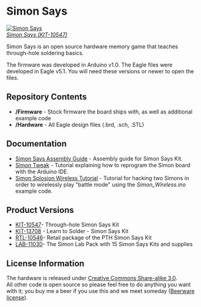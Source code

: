 Simon Says
==========

[![Simon Says](https://cdn.sparkfun.com/assets/parts/5/1/5/0/SparkFun_Simon_Says_-_Through-Hole_Soldering_Kit-03.jpg)  
*Simon Says (KIT-10547)*](https://www.sparkfun.com/products/10547)

Simon Says is an open source hardware memory game that teaches through-hole soldering basics. 

The firmware was developed in Arduino v1.0. The Eagle files were developed in Eagle v5.1. You will need these versions or newer to open the files. 

Repository Contents
-------------------

* **/Firmware** - Stock firmware the board ships with, as well as additional example code 
* **/Hardware** - All Eagle design files (.brd, .sch, .STL)

Documentation
----------------
* [Simon Says Assembly Guide](https://learn.sparkfun.com/tutorials/simon-says-assembly-guide) - Assembly guide for Simon Says Kit.
* [Simon Tweak](https://www.sparkfun.com/tutorials/203) - Tutorial explaining how to reprogram the Simon board with the Arduino IDE.
* [Simon Splosion Wireless Tutorial](https://learn.sparkfun.com/tutorials/simon-splosion-wireless) - Tutorial for hacking two Simons in order to  wirelessly play "battle mode" using the _Simon_Wireless.ino_ example code.

Product Versions
----------------
* [KIT-10547](https://www.sparkfun.com/products/10547)- Through-hole Simon Says Kit
* [KIT-13708](https://www.sparkfun.com/products/13708) - Learn to Solder - Simon Says Kit
* [RTL-10546](https://www.sparkfun.com/products/10546)- Retail package of the PTH Simon Says Kit
* [LAB-11030](https://www.sparkfun.com/products/11030)- The Simon Lab Pack with 15 Simon Says Kits and supplies

License Information
-------------------
The hardware is released under [Creative Commons Share-alike 3.0](http://creativecommons.org/licenses/by-sa/3.0/).  
All other code is open source so please feel free to do anything you want with it; you buy me a beer if you use this and we meet someday ([Beerware license](http://en.wikipedia.org/wiki/Beerware)).
